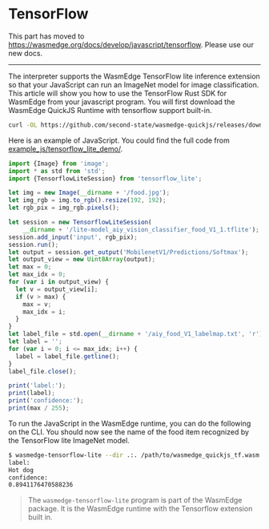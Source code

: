 # TensorFlow


This part has moved to https://wasmedge.org/docs/develop/javascript/tensorflow. Please use our new docs.

---

The interpreter supports the WasmEdge TensorFlow lite inference extension so that your JavaScript can run an ImageNet model for image classification. This article will show you how to use the TensorFlow Rust SDK for WasmEdge from your javascript program. You will first download the WasmEdge QuickJS Runtime with tensorflow support built-in.

```bash
curl -OL https://github.com/second-state/wasmedge-quickjs/releases/download/v0.4.0-alpha/wasmedge_quickjs_tf.wasm
```

Here is an example of JavaScript. You could find the full code from [example_js/tensorflow_lite_demo/](https://github.com/second-state/wasmedge-quickjs/tree/main/example_js/tensorflow_lite_demo).

```javascript
import {Image} from 'image';
import * as std from 'std';
import {TensorflowLiteSession} from 'tensorflow_lite';

let img = new Image(__dirname + '/food.jpg');
let img_rgb = img.to_rgb().resize(192, 192);
let rgb_pix = img_rgb.pixels();

let session = new TensorflowLiteSession(
    __dirname + '/lite-model_aiy_vision_classifier_food_V1_1.tflite');
session.add_input('input', rgb_pix);
session.run();
let output = session.get_output('MobilenetV1/Predictions/Softmax');
let output_view = new Uint8Array(output);
let max = 0;
let max_idx = 0;
for (var i in output_view) {
  let v = output_view[i];
  if (v > max) {
    max = v;
    max_idx = i;
  }
}
let label_file = std.open(__dirname + '/aiy_food_V1_labelmap.txt', 'r');
let label = '';
for (var i = 0; i <= max_idx; i++) {
  label = label_file.getline();
}
label_file.close();

print('label:');
print(label);
print('confidence:');
print(max / 255);
```

To run the JavaScript in the WasmEdge runtime, you can do the following on the CLI. You should now see the name of the food item recognized by the TensorFlow lite ImageNet model.

```bash
$ wasmedge-tensorflow-lite --dir .:. /path/to/wasmedge_quickjs_tf.wasm example_js/tensorflow_lite_demo/main.js
label:
Hot dog
confidence:
0.8941176470588236
```

> The `wasmedge-tensorflow-lite` program is part of the WasmEdge package. It is the WasmEdge runtime with the Tensorflow extension built in.
